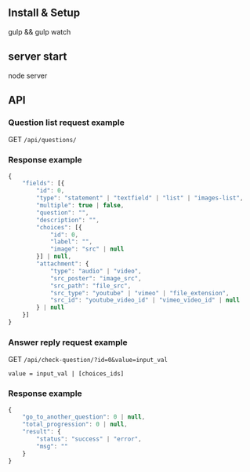 ## Install &  Setup

gulp && gulp watch

## server start

node server

## API
### Question list request example

GET `/api/questions/`

### Response example
```javascript
{
    "fields": [{
        "id": 0,
        "type": "statement" | "textfield" | "list" | "images-list",
        "multiple": true | false,
        "question": "",
        "description": "",
        "choices": [{
            "id": 0,
            "label": "",
            "image": "src" | null
        }] | null,
        "attachment": {
            "type": "audio" | "video",
            "src_poster": "image_src",
            "src_path": "file_src",
            "src_type": "youtube" | "vimeo" | "file_extension",
            "src_id": "youtube_video_id" | "vimeo_video_id" | null
        } | null
    }]
}
```

### Answer reply request example

GET `/api/check-question/?id=0&value=input_val`

`value = input_val | [choices_ids]`

### Response example
```javascript
{
    "go_to_another_question": 0 | null,
    "total_progression": 0 | null,
    "result": {
        "status": "success" | "error",
        "msg": ""
    }
}
```